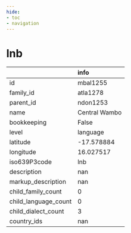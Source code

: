 ```yaml
---
hide:
- toc
- navigation
---
```

# lnb
|                      | info          |
|:---------------------|:--------------|
| id                   | mbal1255      |
| family_id            | atla1278      |
| parent_id            | ndon1253      |
| name                 | Central Wambo |
| bookkeeping          | False         |
| level                | language      |
| latitude             | -17.578884    |
| longitude            | 16.027517     |
| iso639P3code         | lnb           |
| description          | nan           |
| markup_description   | nan           |
| child_family_count   | 0             |
| child_language_count | 0             |
| child_dialect_count  | 3             |
| country_ids          | nan           |